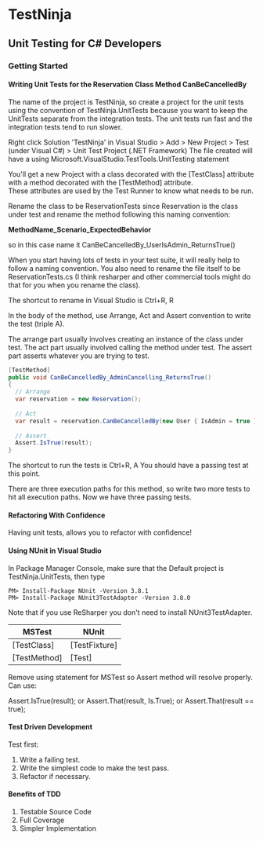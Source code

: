 # TestNinja
## Unit Testing for C# Developers

### Getting Started
#### Writing Unit Tests for the Reservation Class Method CanBeCancelledBy

The name of the project is TestNinja, so create a project for the unit tests using the convention of TestNinja.UnitTests because
you want to keep the UnitTests separate from the integration tests.  The unit tests run fast and the integration tests tend to run slower.

Right click Solution 'TestNinja' in Visual Studio > Add > New Project > Test (under Visual C#) > Unit Test Project (.NET Framework)
The file created will have a using Microsoft.VisualStudio.TestTools.UnitTesting statement

You'll get a new Project with a class decorated with the [TestClass] attribute with a method decorated with the [TestMethod] attribute.  
These attributes are used by the Test Runner to know what needs to be run. 

Rename the class to be ReservationTests since Reservation is the class under test and rename the method following this naming convention:

**MethodName_Scenario_ExpectedBehavior**

so in this case name it CanBeCancelledBy_UserIsAdmin_ReturnsTrue()

When you start having lots of tests in your test suite, it will really help to follow a naming convention.  You also need to rename the file
itself to be ReservationTests.cs (I think resharper and other commercial tools might do that for you when you rename the class).

The shortcut to rename in Visual Studio is Ctrl+R, R

In the body of the method, use Arrange, Act and Assert convention to write the test (triple A).

The arrange part usually involves creating an instance of the class under test.
The act part usually involved calling the  method under test.
The assert part asserts whatever you are trying to test.

``` c#
[TestMethod]
public void CanBeCancelledBy_AdminCancelling_ReturnsTrue()
{
  // Arrange
  var reservation = new Reservation();
  
  // Act
  var result = reservation.CanBeCancelledBy(new User { IsAdmin = true });
  
  // Assert
  Assert.IsTrue(result);
}
```

The shortcut to run the tests is Ctrl+R, A
You should have a passing test at this point.

There are three execution paths for this method, so write two more tests to hit all execution paths.
Now we have three passing tests.

#### Refactoring With Confidence

Having unit tests, allows you to refactor with confidence!

#### Using NUnit in Visual Studio

In Package Manager Console, make sure that the Default project is TestNinja.UnitTests, then type

```
PM> Install-Package NUnit -Version 3.8.1
PM> Install-Package NUnit3TestAdapter -Version 3.8.0
```
Note that if you use ReSharper you don't need to install NUnit3TestAdapter.

| MSTest | NUnit |
| ---| ---|
| [TestClass] | [TestFixture] |
| [TestMethod] | [Test] |

Remove using statement for MSTest so Assert method will resolve properly. Can use:

Assert.IsTrue(result);
or
Assert.That(result, Is.True);
or 
Assert.That(result == true);

#### Test Driven Development

Test first:
1. Write a failing test.
2. Write the simplest code to make the test pass.
3. Refactor if necessary.

#### Benefits of TDD

1. Testable Source Code
2. Full Coverage
3. Simpler Implementation






